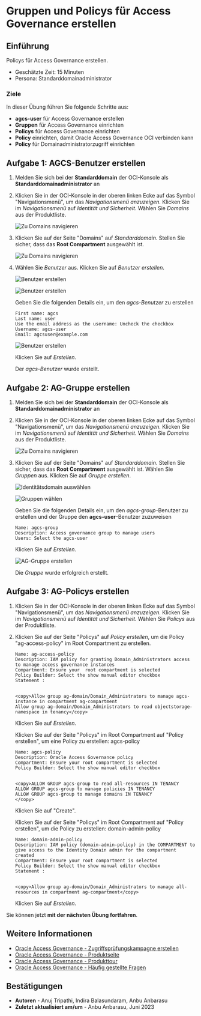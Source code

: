 # Gruppen und Policys für Access Governance erstellen

## Einführung

Policys für Access Governance erstellen.

*   Geschätzte Zeit: 15 Minuten
*   Persona: Standarddomainadministrator

### Ziele

In dieser Übung führen Sie folgende Schritte aus:

*   **agcs-user** für Access Governance erstellen
*   **Gruppen** für Access Governance einrichten
*   **Policys** für Access Governance einrichten
*   **Policy** einrichten, damit Oracle Access Governance OCI verbinden kann
*   **Policy** für Domainadministratorzugriff einrichten

## Aufgabe 1: AGCS-Benutzer erstellen

1.  Melden Sie sich bei der **Standarddomain** der OCI-Konsole als **Standarddomainadministrator** an
    
2.  Klicken Sie in der OCI-Konsole in der oberen linken Ecke auf das Symbol "Navigationsmenü", um das _Navigationsmenü anzuzeigen._ Klicken Sie im _Navigationsmenü_ auf _Identität und Sicherheit_. Wählen Sie _Domains_ aus der Produktliste.
    
    ![Zu Domains navigieren](images/navigate-domains.png)
    
3.  Klicken Sie auf der Seite "Domains" auf _Standarddomain_. Stellen Sie sicher, dass das **Root Compartment** ausgewählt ist.
    
    ![Zu Domains navigieren](images/default-domain.png)
    
4.  Wählen Sie _Benutzer_ aus. Klicken Sie auf _Benutzer erstellen_.
    
    ![Benutzer erstellen](images/select-users.png)
    
    ![Benutzer erstellen](images/create-user.png)
    
    Geben Sie die folgenden Details ein, um den _agcs-Benutzer_ zu erstellen
    
        First name: agcs
        Last name: user
        Use the email address as the username: Uncheck the checkbox 
        Username: agcs-user
        Email: agcsuser@example.com
        
    
    ![Benutzer erstellen](images/createuser-tab.png)
    
    Klicken Sie auf _Erstellen_.
    
    Der _agcs-Benutzer_ wurde erstellt.
    

## Aufgabe 2: AG-Gruppe erstellen

1.  Melden Sie sich bei der **Standarddomain** der OCI-Konsole als **Standarddomainadministrator** an
    
2.  Klicken Sie in der OCI-Konsole in der oberen linken Ecke auf das Symbol "Navigationsmenü", um das _Navigationsmenü anzuzeigen._ Klicken Sie im _Navigationsmenü_ auf _Identität und Sicherheit_. Wählen Sie _Domains_ aus der Produktliste.
    
    ![Zu Domains navigieren](images/navigate-select-domain.png)
    
3.  Klicken Sie auf der Seite "Domains" auf _Standarddomain_. Stellen Sie sicher, dass das **Root Compartment** ausgewählt ist. Wählen Sie _Gruppen_ aus. Klicken Sie auf _Gruppe erstellen_.
    
    ![Identitätsdomain auswählen](images/default-domain.png)
    
    ![Gruppen wählen](images/select-group.png)
    
    Geben Sie die folgenden Details ein, um den _agcs-group_\-Benutzer zu erstellen und der Gruppe den **agcs-user**\-Benutzer zuzuweisen
    
        Name: agcs-group
        Description: Access governance group to manage users 
        Users: Select the agcs-user 
        
    
    Klicken Sie auf _Erstellen_.
    
    ![AG-Gruppe erstellen](images/creategroup-tab.png)
    
    Die _Gruppe_ wurde erfolgreich erstellt.
    

## Aufgabe 3: AG-Policys erstellen

1.  Klicken Sie in der OCI-Konsole in der oberen linken Ecke auf das Symbol "Navigationsmenü", um das _Navigationsmenü anzuzeigen._ Klicken Sie im _Navigationsmenü_ auf _Identität und Sicherheit_. Wählen Sie _Policys_ aus der Produktliste.
    
2.  Klicken Sie auf der Seite "Policys" auf _Policy erstellen_, um die Policy "ag-access-policy" im Root Compartment zu erstellen.
    
        Name: ag-access-policy
        Description: IAM policy for granting Domain_Administrators access to manage access governance instances
        Compartment: Ensure your  root compartment is selected
        Policy Builder: Select the show manual editor checkbox
        Statement :
        
    
        <copy>Allow group ag-domain/Domain_Administrators to manage agcs-instance in compartment ag-compartment
        Allow group ag-domain/Domain_Administrators to read objectstorage-namespace in tenancy</copy>
        
    
    Klicken Sie auf _Erstellen_.
    
    Klicken Sie auf der Seite "Policys" im Root Compartment auf "Policy erstellen", um eine Policy zu erstellen: agcs-policy
    
        Name: agcs-policy
        Description: Oracle Access Governance policy 
        Compartment: Ensure your root compartment is selected
        Policy Builder: Select the show manual editor checkbox
        
    
        <copy>ALLOW GROUP agcs-group to read all-resources IN TENANCY
        ALLOW GROUP agcs-group to manage policies IN TENANCY
        ALLOW GROUP agcs-group to manage domains IN TENANCY
        </copy>
        
    
    Klicken Sie auf "Create".
    
    Klicken Sie auf der Seite "Policys" im Root Compartment auf "Policy erstellen", um die Policy zu erstellen: domain-admin-policy
    
        Name: domain-admin-policy
        Description: IAM policy (domain-admin-policy) in the COMPARTMENT to give access to the Identity Domain admin for the compartment created
        Compartment: Ensure your root compartment is selected
        Policy Builder: Select the show manual editor checkbox
        Statement :
        
    
        <copy>Allow group ag-domain/Domain_Administrators to manage all-resources in compartment ag-compartment</copy>
        
    
    Klicken Sie auf _Erstellen_.
    

Sie können jetzt **mit der nächsten Übung fortfahren**.

## Weitere Informationen

*   [Oracle Access Governance - Zugriffsprüfungskampagne erstellen](https://docs.oracle.com/en/cloud/paas/access-governance/pdapg/index.html)
*   [Oracle Access Governance - Produktseite](https://www.oracle.com/security/cloud-security/access-governance/)
*   [Oracle Access Governance - Produkttour](https://www.oracle.com/webfolder/s/quicktours/paas/pt-sec-access-governance/index.html)
*   [Oracle Access Governance - Häufig gestellte Fragen](https://www.oracle.com/security/cloud-security/access-governance/faq/)

## Bestätigungen

*   **Autoren** - Anuj Tripathi, Indira Balasundaram, Anbu Anbarasu
*   **Zuletzt aktualisiert am/um** - Anbu Anbarasu, Juni 2023